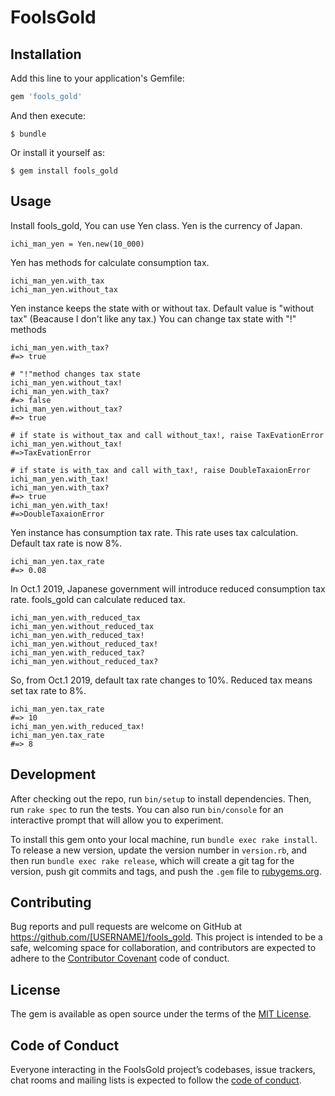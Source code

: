 # FoolsGold


## Installation

Add this line to your application's Gemfile:

```ruby
gem 'fools_gold'
```

And then execute:

    $ bundle

Or install it yourself as:

    $ gem install fools_gold

## Usage

Install fools_gold, You can use Yen class.
Yen is the currency of Japan.

```
ichi_man_yen = Yen.new(10_000)
```

Yen has methods for calculate consumption tax.
````
ichi_man_yen.with_tax
ichi_man_yen.without_tax
````

Yen instance keeps the state with or without tax.
Default value is "without tax" (Beacause I don't like any tax.)
You can change tax state with "!" methods
```
ichi_man_yen.with_tax?
#=> true

# "!"method changes tax state
ichi_man_yen.without_tax!
ichi_man_yen.with_tax?
#=> false
ichi_man_yen.without_tax?
#=> true

# if state is without_tax and call without_tax!, raise TaxEvationError
ichi_man_yen.without_tax!
#=>TaxEvationError

# if state is with_tax and call with_tax!, raise DoubleTaxaionError
ichi_man_yen.with_tax!
ichi_man_yen.with_tax?
#=> true
ichi_man_yen.with_tax!
#=>DoubleTaxaionError
```

Yen instance has consumption tax rate. This rate uses tax calculation.
Default tax rate is now 8%.
```
ichi_man_yen.tax_rate
#=> 0.08
```

In Oct.1 2019, Japanese government will introduce reduced consumption tax rate.
fools_gold can calculate reduced tax.
```
ichi_man_yen.with_reduced_tax
ichi_man_yen.without_reduced_tax
ichi_man_yen.with_reduced_tax!
ichi_man_yen.without_reduced_tax!
ichi_man_yen.with_reduced_tax?
ichi_man_yen.without_reduced_tax?
```
So, from Oct.1 2019, default tax rate changes to 10%.
Reduced tax means set tax rate to 8%.
```
ichi_man_yen.tax_rate
#=> 10
ichi_man_yen.with_reduced_tax!
ichi_man_yen.tax_rate
#=> 8
```


## Development

After checking out the repo, run `bin/setup` to install dependencies. Then, run `rake spec` to run the tests. You can also run `bin/console` for an interactive prompt that will allow you to experiment.

To install this gem onto your local machine, run `bundle exec rake install`. To release a new version, update the version number in `version.rb`, and then run `bundle exec rake release`, which will create a git tag for the version, push git commits and tags, and push the `.gem` file to [rubygems.org](https://rubygems.org).

## Contributing

Bug reports and pull requests are welcome on GitHub at https://github.com/[USERNAME]/fools_gold. This project is intended to be a safe, welcoming space for collaboration, and contributors are expected to adhere to the [Contributor Covenant](http://contributor-covenant.org) code of conduct.

## License

The gem is available as open source under the terms of the [MIT License](https://opensource.org/licenses/MIT).

## Code of Conduct

Everyone interacting in the FoolsGold project’s codebases, issue trackers, chat rooms and mailing lists is expected to follow the [code of conduct](https://github.com/[USERNAME]/fools_gold/blob/master/CODE_OF_CONDUCT.md).
